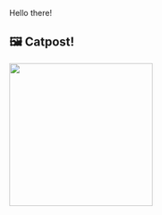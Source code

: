 Hello there!



## 🖼️ Catpost!

<sub>
    <img src="https://cdn2.thecatapi.com/images/edo.jpg" height="256">
</sub>

